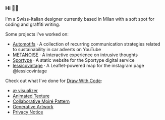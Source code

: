 ### Hi 🧙‍♂️

I'm a Swiss-Italian designer currently based in Milan with a soft spot for coding and graffiti writing.

Some projects I've worked on:
- [Automotifs](https://densitydesign.github.io/dd18-group-7/) · A collection of recurring communication strategies related to sustainability in car adverts on YouTube
- [METANOISE](https://drawwithcode.github.io/2021-team-work-group-4/) · A interactive experience on intrusive thoughts
- [Sportype](https://benedettoandrea.github.io/Sportype/) · A static website for the Sportype digital service
- [lessicovintage](https://benedettoandrea.github.io/lessicovintage/) · A Leaflet-powered map for the instagram page @lessicovintage

Check out what I've done for [Draw With Code](https://drawwithcode.github.io/):
- [æ visualizer](https://drawwithcode.github.io/2021-03-benedettoandrea/)
- [Animated Texture](https://drawwithcode.github.io/02-animated-texture-benedettoandrea/)
- [Collaborative Moiré Pattern](https://collaborativemoirepattern.herokuapp.com/)
- [Generative Artwork](https://drawwithcode.github.io/2021-01-benedettoandrea/)
- [Privacy Notice](https://drawwithcode.github.io/2021-04-benedettoandrea/)
